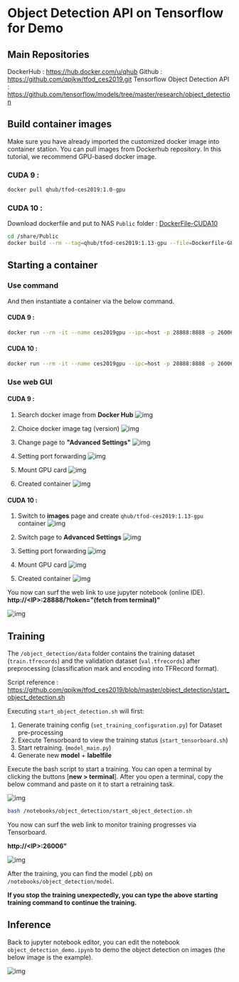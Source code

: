 # Object Detection API on Tensorflow for Demo

## Main Repositories

DockerHub : <https://hub.docker.com/u/qhub> 
Github : <https://github.com/qpjkw/tfod_ces2019.git>
Tensorflow Object Detection API : <https://github.com/tensorflow/models/tree/master/research/object_detection>

## Build container images

Make sure you have already imported the customized docker image into container station. You can pull images from Dockerhub repository. In this tutorial, we recommend GPU-based docker image.

### CUDA 9 :
```bash
docker pull qhub/tfod-ces2019:1.0-gpu
```

### CUDA 10  :
Download dockerfile and put to NAS `Public` folder  :  [DockerFile-CUDA10](DockerFile-CUDA10/Dockerfile-GPU)

```bash
cd /share/Public
docker build --rm --tag=qhub/tfod-ces2019:1.13-gpu --file=Dockerfile-GPU .
```

## Starting a container
### Use command
And then instantiate a container via the below command.

#### CUDA 9 : 

```bash
docker run --rm -it --name ces2019gpu --ipc=host -p 28888:8888 -p 26006:6006 --device /dev/nvidia0:/dev/nvidia0 --device /dev/nvidiactl:/dev/nvidiactl --device /dev/nvidia-uvm:/dev/nvidia-uvm -v /share/CACHEDEV1_DATA/.qpkg/NVIDIA_GPU_DRV/usr/:/usr/local/nvidia qhub/tfod-ces2019:1.0-gpu
```

#### CUDA 10 :

```bash
docker run --rm -it --name ces2019gpu --ipc=host -p 28888:8888 -p 26006:6006 --device /dev/nvidia0:/dev/nvidia0 --device /dev/nvidiactl:/dev/nvidiactl --device /dev/nvidia-uvm:/dev/nvidia-uvm -v /share/CACHEDEV1_DATA/.qpkg/NVIDIA_GPU_DRV/usr/:/usr/local/nvidia qhub/tfod-ces2019:1.13-gpu
```

### Use web GUI

#### CUDA 9 : 

1. Search docker image from **Docker Hub**
![img](assets/create1.png)

2. Choice docker image tag (version)
![img](assets/create2.png)

3. Change page to **"Advanced Settings"**
![img](assets/1554263479070.png)

4. Setting port forwarding
![img](assets/1554185645293.png)

5. Mount GPU card
![img](assets/1554185653289.png)

6. Created container
![img](assets/1554185660272.png)

#### CUDA 10 : 

1. Switch to **images** page and create `qhub/tfod-ces2019:1.13-gpu` container
![img](assets/1554263420930.png)

2. Switch page to **Advanced Settings**
![img](assets/1554263479070.png)

3. Setting port forwarding
![img](assets/1554185645293.png)

4. Mount GPU card
![img](assets/1554185653289.png)

5. Created container
![img](assets/1554263539719.png)

You now can surf the web link to use jupyter notebook (online IDE). 
**http://\<IP\>:28888/?token="(fetch from terminal)"**

![img](assets/1554185702100.png)


## Training

The `/object_detection/data` folder contains the training dataset (`train.tfrecords`) and the validation dataset (`val.tfrecords`) after preprocessing (classification mark and encoding into TFRecord format).

Script reference : <https://github.com/qpjkw/tfod_ces2019/blob/master/object_detection/start_object_detection.sh>

Executing `start_object_detection.sh` will first:
1. Generate training config (`set_training_configuration.py`) for Dataset pre-processing
2. Execute Tensorboard to view the training status (`start_tensorboard.sh`)
3. Start retraining. (`model_main.py`)
4. Generate new **model** + **labelfile**

Execute the bash script to start a training. 
You can open a terminal by clicking the buttons [**new > terminal**].
After you open a terminal, copy the below command and paste on it to start a retraining task.

![img](assets/start_a_terminal.png)

```bash
bash /notebooks/object_detection/start_object_detection.sh
```

You now can surf the web link to monitor training progresses via Tensorboard.

**http://\<IP\>:26006"**

![img](assets/training.png)

After the training, you can find the model (.pb) on `/notebooks/object_detection/model`.

**If you stop the training unexpectedly, you can type the above starting training command to continue the training.**

## Inference

Back to jupyter notebook editor, you can edit the notebook `object_detection_demo.ipynb` to demo the object detection on images (the below image is the example).

![img](assets/inference.png)
